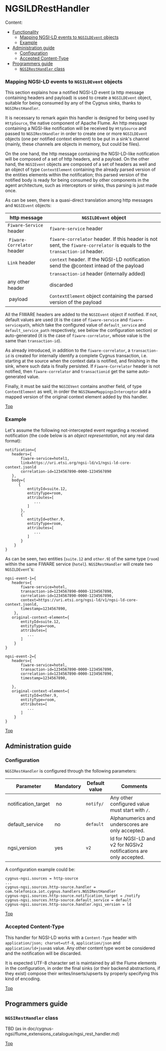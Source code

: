 # <a name="top"></a>NGSILDRestHandler
Content:

* [Functionality](#section1)
    * [Mapping NGSI-LD events to `NGSILDEvent` objects](#section1.1)
    * [Example](#section1.2)
* [Administration guide](#section2)
    * [Configuration](#section2.1)
    * [Accepted Content-Type](#section2.2)
* [Programmers guide](#section3)
    * [`NGSIRestHandler` class](#section3.1)

### <a name="section1.1"></a>Mapping NGSI-LD events to `NGSILDEvent` objects
This section explains how a notified NGSI-LD event (a http message containing headers and payload) is used to create a `NGSILDEvent` object, suitable for being consumed by any of the Cygnus sinks, thanks to `NGSIRestHandler`.

It is necessary to remark again this handler is designed for being used by `HttpSource`, the native component of Apache Flume. An http message containing a NGSI-like notification will be received by `HttpSource` and passed to `NGSIRestHandler` in order to create one or more `NGSILDEvent` objects (one per notified context element) to be put in a sink's channel (mainly, these channels are objects in memory, but could be files).

On the one hand, the http message containing the NGSI-LD-like notification will be composed of a set of http headers, and a payload. On the other hand, the `NGSIEvent` objects are composed of a set of headers as well and an object of type `ContextElement` containing the already parsed version of the entities elements within the notification; this parsed version of the notified body is ready for being consumed by other components in the agent architecture, such as interceptors or sinks, thus parsing is just made once.

As can be seen, there is a quasi-direct translation among http messages and `NGSIEvent` objects:

| http message | `NGSILDEvent` object |
|---|---|
| `Fiware-Service` header | `fiware-service` header |
| `Fiware-Correlator` header | `fiware-correlator` header. If this header is not sent, the `fiware-correlator` is equals to the `transaction-id` header. |
| `Link` header | `context` header. If the NGSI-LD notification send the @context intead of the payload |
|| `transaction-id` header (internally added) |
| any other header | discarded |
| payload | `ContextElement` object containing the parsed version of the payload |

All the FIWARE headers are added to the `NGSIEvent` object if notified. If not, default values are used (it is the case of `fiware-service` and `fiware-servicepath`, which take the configured value of `default_service` and `default_service_path` respectively, see below the configuration section) or auto-generated (it is the case of `fiware-correlator`, whose value is the same than `transaction-id`).

As already introduced, in addition to the `fiware-correlator`, a `transaction-id` is created for internally identify a complete Cygnus transaction, i.e. starting at the source when the context data is notified, and finishing in the sink, where such data is finally persisted. If `Fiware-Correlator` header is not notified, then `fiware-correlator` and `transactionid` get the same auto-generated value.

Finally, it must be said the `NGSIEVent` contains another field, of type `ContextElement` as well, in order the `NGSINameMappingsInterceptor` add a mapped version of the original context element added by this handler.

[Top](#top)

### <a name="section1.2"></a>Example
Let's assume the following not-intercepted event regarding a received notification (the code below is an <i>object representation</i>, not any real data format):

```
notification={
   headers={
	   fiware-service=hotel1,
	   link=https://uri.etsi.org/ngsi-ld/v1/ngsi-ld-core-context.jsonld
	   correlation-id=1234567890-0000-1234567890
   },
   body={
      {
	      entityId=suite.12,
	      entityType=room,
	      attributes=[
	         ...
	      ]
	   },
	   {
	      entityId=other.9,
	      entityType=room,
	      attributes=[
	         ...
	      ]
	   }
	}
}
```

As can be seen, two entities (`suite.12` and `other.9`) of the same type (`room`) within the same FIWARE service (`hotel`). `NGSIRestHandler` will create two `NGSILDEvent`'s:


```
ngsi-event-1={
   headers={
	   fiware-service=hotel,
	   transaction-id=1234567890-0000-1234567890,
	   correlation-id=1234567890-0000-1234567890,
	   context=https://uri.etsi.org/ngsi-ld/v1/ngsi-ld-core-context.jsonld,
	   timestamp=1234567890,
	},
   original-context-element={
	   entityId=suite.12,
	   entityType=room,
	   attributes=[
	      ...
	   ]
	}
}
    
ngsi-event-2={
   headers={
	   fiware-service=hotel,
	   transaction-id=1234567890-0000-1234567890,
	   correlation-id=1234567890-0000-1234567890,
	   timestamp=1234567890,

   },
   original-context-element={
	   entityId=other.9,
	   entityType=room,
	   attributes=[
	      ...
	   ]
	}
}
```

[Top](#top)

## <a name="section2"></a>Administration guide
### <a name="section2.1"></a>Configuration
`NGSIRestHandler` is configured through the following parameters:

| Parameter | Mandatory | Default value | Comments |
|---|---|---|---|
| notification\_target | no | `notify/` | Any other configured value must start with `/`. |
| default\_service | no | `default` | Alphanumerics and underscores are only accepted. | 
| ngsi\_version | yes | `v2` | ld for NGSI-LD and v2 for NGSIv2 notifications are only accepted. | 

A configuration example could be:

    cygnus-ngsi.sources = http-source
    ...
    cygnus-ngsi.sources.http-source.handler = com.telefonica.iot.cygnus.handlers.NGSIRestHandler
    cygnus-ngsi.sources.http-source.notification_target = /notify
    cygnus-ngsi.sources.http-source.default_service = default
    cygnus-ngsi.sources.http-source.handler.ngsi_version = ld


[Top](#top)

### <a name="section2.2"></a>Accepted Content-Type
This handler for NGSI-LD works with a `Content-Type` header with `application/json; charset=utf-8`, `application/json` and `application/ld+json`as value. Any other content type wont be considered and the notification will be discarded.

It is expected UTF-8 character set is maintained by all the Flume elements in the configuration, in order the final sinks (or their backend abstractions, if they exist) compose their writes/inserts/upserts by properly specifying this kind of encoding.

[Top](#top)

## <a name="section3"></a>Programmers guide
### <a name="section3.1"></a>`NGSIRestHandler` class
TBD (as in doc/cygnus-ngsi/flume_extensions_catalogue/ngsi_rest_handler.md)

[Top](#top)
